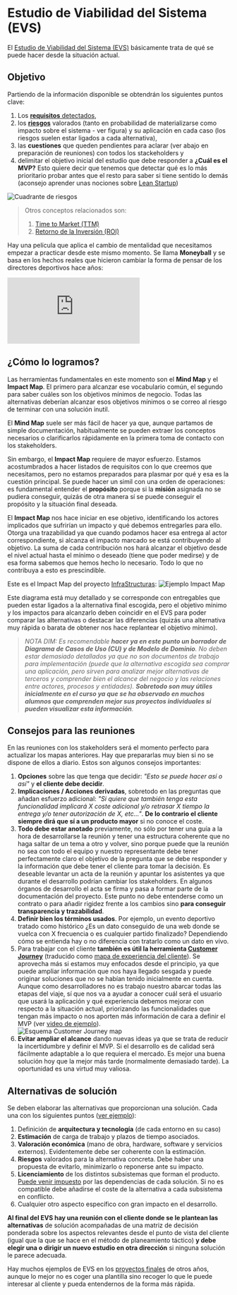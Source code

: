 # Estudio de Viabilidad del Sistema (EVS)

El [Estudio de Viabilidad del Sistema (EVS)](https://es.wikipedia.org/wiki/An%C3%A1lisis_de_viabilidad) básicamente trata de qué se puede hacer desde la situación actual.

## Objetivo

Partiendo de la información disponible se obtendrán los siguientes puntos clave:
1. Los [**requisitos** detectados](https://dim.institutomilitar.com/shared/NIeUthgV0xdIKPlkK9CXDGS1bjnbN1aoU8O1nqVb18D),
1. los [**riesgos**](https://es.wikipedia.org/wiki/Riesgo) valorados (tanto en probabilidad de materializarse como impacto sobre el sistema - ver figura) y su aplicación en cada caso (los riesgos suelen estar ligados a cada alternativa),
1. las **cuestiones** que queden pendientes para aclarar (ver abajo en preparación de reuniones) con todos los stackeholders y
1. delimitar el objetivo inicial del estudio que debe responder a **¿Cuál es el MVP?** Esto quiere decir que tenemos que detectar qué es lo más prioritario probar antes que el resto para saber si tiene sentido lo demás (aconsejo aprender unas nociones sobre [Lean Startup](https://es.wikipedia.org/wiki/Lean_startup))

![Cuadrante de riesgos](https://www.incibe.es/sites/default/files/contenidos/blog/20210608_gestion_riesgos_ciberseguros/mapa_de_riesgos.png)

> Otros conceptos relacionados son:
> 1. [Time to Market (TTM)](https://en.wikipedia.org/wiki/Time_to_market)
> 1. [Retorno de la Inversión (ROI)](https://en.wikipedia.org/wiki/Return_on_investment)

Hay una película que aplica el cambio de mentalidad que necesitamos empezar a practicar desde este mismo momento. Se llama **Moneyball** y se basa en los hechos reales que hicieron cambiar la forma de pensar de los directores deportivos hace años:

<div class="containerVideo">
    <iframe allow="autoplay; encrypted-media" allowfullscreen="" class="video" frameborder="0" src="https://www.youtube.com/embed/PwfrGbvxuzM"></iframe>
</div>

## ¿Cómo lo logramos?

Las herramientas fundamentales en este momento son el **Mind Map** y el **Impact Map**. El primero para alcanzar ese vocabulario común, el segundo para saber cuáles son los objetivos mínimos de negocio. Todas las alternativas deberían alcanzar esos objetivos mínimos o se correo al riesgo de terminar con una solución inutil.

El **Mind Map** suele ser más fácil de hacer ya que, aunque partamos de simple documentación, habitualmente se pueden extraer los conceptos necesarios o clarificarlos rápidamente en la primera toma de contacto con los stakeholders.

Sin embargo, el **Impact Map** requiere de mayor esfuerzo. Estamos acostumbrados a hacer listados de requisitos con lo que creemos que necesitamos, pero no estamos preparados para plasmar por qué y esa es la cuestión principal. Se puede hacer un simil con una orden de operaciones: es fundamental entender el **propósito** porque si la **misión** asignada no se pudiera conseguir, quizás de otra manera sí se puede conseguir el propósito y la situación final deseada.

El **Impact Map** nos hace iniciar en ese objetivo, identificando los actores implicados que sufrirían un impacto y qué debemos entregarles para ello. Otorga una trazabilidad ya que cuando podamos hacer esa entrega al actor correspondiente, si alcanza el impacto marcado se está contribuyendo al objetivo. La suma de cada contribución nos hará alcanzar el objetivo desde el nivel actual hasta el mínimo o deseado (tiene que poder medirse) y de esa forma sabemos que hemos hecho lo necesario. Todo lo que no contribuya a esto es prescindible.

Este es el Impact Map del proyecto [InfraStructuras](https://git.institutomilitar.com/proyectos-finales/infrastrutures):
![Ejemplo Impact Map](/imgs/impact-map.webp)

Este diagrama está muy detallado y se corresponde con entregables que pueden estar ligados a la alternativa final escogida, pero el objetivo mínimo y los impactos para alcanzarlo deben coincidir en el EVS para poder comparar las alternativas o destacar las diferencias (quizás una alternativa muy rápida o barata de obtener nos hace replantear el objetivo mínimo).

> _NOTA DIM: Es recomendable **hacer ya en este punto un borrador de Diagrama de Casos de Uso (CU) y de Modelo de Dominio**. No deben estar demasiado detallados ya que no son documentos de trabajo para implementación (puede que la alternativa escogida sea comprar una aplicación, pero sirven para analizar mejor alternativas de terceros y comprender bien el alcance del negocio y las relaciones entre actores, procesos y entidades). **Sobretodo son muy útiles inicialmente en el curso ya que se ha observado en muchos alumnos que comprenden mejor sus proyectos individuales si pueden visualizar esta información**._

## Consejos para las reuniones

En las reuniones con los stakeholders será el momento perfecto para actualizar los mapas anteriores. Hay que prepararlas muy bien si no se dispone de ellos a diario. Estos son algunos consejos importantes:
1. **Opciones** sobre las que tenga que decidir: _"Esto se puede hacer así o así"_ y **el cliente debe decidir**.
1. **Implicaciones / Acciones derivadas**, sobretodo en las preguntas que añadan esfuerzo adicional: _"Si quiere que también tenga esta funcionalidad implicará X coste adicional y/o retrasar X tiempo la entrega y/o tener autorización de X, etc..."_. **De lo contrario el cliente siempre dirá que sí a un producto mayor** si no conoce el coste.
1. **Todo debe estar anotado** previamente, no sólo por tener una guía a la hora de desarrollarse la reunión y tener una estructura coherente que no haga saltar de un tema a otro y volver, sino porque puede que la reunión no sea con todo el equipo y nuestro representante debe tener perfectamente claro el objetivo de la pregunta que se debe responder y la información que debe tener el cliente para tomar la decisión. Es deseable levantar un acta de la reunión y apuntar los asistentes ya que durante el desarrollo podrían cambiar los stakeholders. En algunos órganos de desarrollo el acta se firma y pasa a formar parte de la documentación del proyecto. Este punto no debe entenderse como un contrato o para añadir rigidez frente a los cambios sino **para conseguir transparencia y trazabilidad**.
1. **Definir bien los términos usados**. Por ejemplo, un evento deportivo tratado como histórico ¿Es un dato conseguido de una web donde se vuelca con X frecuencia o es cualquier partido finalizado? Dependiendo cómo se entienda hay o no diferencia con tratarlo como un dato en vivo.
1. Para trabajar con el cliente **también es útil la herramienta [Customer Journey](https://en.wikipedia.org/wiki/Customer_experience#Customer_journey_mapping)** (traducido como [mapa de experiencia del cliente](https://www.syndesis.mx/post/2017/01/08/mapa-de-la-experiencia-del-cliente)). Se aprovecha más si estamos muy enfocados desde el principio, ya que puede ampliar información que nos haya llegado sesgada y puede originar soluciones que no se habían tenido inicialmente en cuenta. Aunque como desarrolladores no es trabajo nuestro abarcar todas las etapas del viaje, sí que nos va a ayudar a conocer cuál será el usuario que usará la aplicación y qué experiencia debemos mejorar con respecto a la situación actual, priorizando las funcionalidades que tengan más impacto o nos aporten más información de cara a definir el MVP (ver [video de ejemplo](https://www.youtube.com/watch?v=PTk_KncCivE)).  
![Esquema Customer Journey map](https://uxpressia.com/examples/export/cjm/cjm.png)
1. **Evitar ampliar el alcance** dando nuevas ideas ya que se trata de reducir la incertidumbre y definir el MVP. Si el desarrollo es de calidad será fácilmente adaptable a lo que requiera el mercado. Es mejor una buena solución hoy que la mejor más tarde (normalmente demasiado tarde). La oportunidad es una virtud muy valiosa.

## Alternativas de solución
Se deben elaborar las alternativas que proporcionan una solución. Cada una con los siguientes puntos ([ver ejemplo](https://git.institutomilitar.com/proyectos-finales/tizona/-/wikis/1.-EVS/2.-Estudio-Alternativas#1-desarrollo-propio)):
1. Definición de **arquitectura y tecnología** (de cada entorno en su caso)
1. **Estimación** de carga de trabajo y plazos de tiempo asociados.
1. **Valoración económica** (mano de obra, hardware, software y servicios externos). Evidentemente debe ser coherente con la estimación.
1. **Riesgos** valorados para la alternativa concreta. Debe haber una propuesta de evitarlo, minimizarlo o reponerse ante su impacto.
1. **Licenciamiento** de los distintos subsistemas que forman el producto. [Puede venir impuesto](https://en.wikipedia.org/wiki/Comparison_of_free_and_open-source_software_licences) por las dependencias de cada solución. Si no es compatible debe añadirse el coste de la alternativa a cada subsistema en conflicto.
1. Cualquier otro aspecto específico con gran impacto en el desarrollo.

**Al final del EVS hay una reunión con el cliente donde se le plantean las alternativas** de solución acompañadas de una matriz de decisión ponderada sobre los aspectos relevantes desde el punto de vista del cliente (igual que la que se hace en el método de planeamiento táctico) **y debe elegir una o dirigir un nuevo estudio en otra dirección** si ninguna solución le parece adecuada.

Hay muchos ejemplos de EVS en los [proyectos finales](https://git.institutomilitar.com/proyectos-finales) de otros años, aunque lo mejor no es coger una plantilla sino recoger lo que le puede interesar al cliente y pueda entendernos de la forma más rápida.
